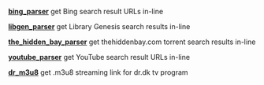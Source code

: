 

**[bing_parser](https://github.com/taext/parsers/tree/master/bing_parser)** get Bing search result URLs in-line

**[libgen_parser](https://github.com/taext/parsers/tree/master/libgen_parser)** get Library Genesis search results in-line

**[the_hidden_bay_parser](https://github.com/taext/parsers/tree/master/the_hidden_bay_parser)** get thehiddenbay.com torrent search results in-line

**[youtube_parser](https://github.com/taext/parsers/tree/master/youtube_parser)** get YouTube search result URLs in-line

**[dr_m3u8](https://github.com/taext/parsers/tree/master/dr_m3u8)** get .m3u8 streaming link for dr.dk tv program
